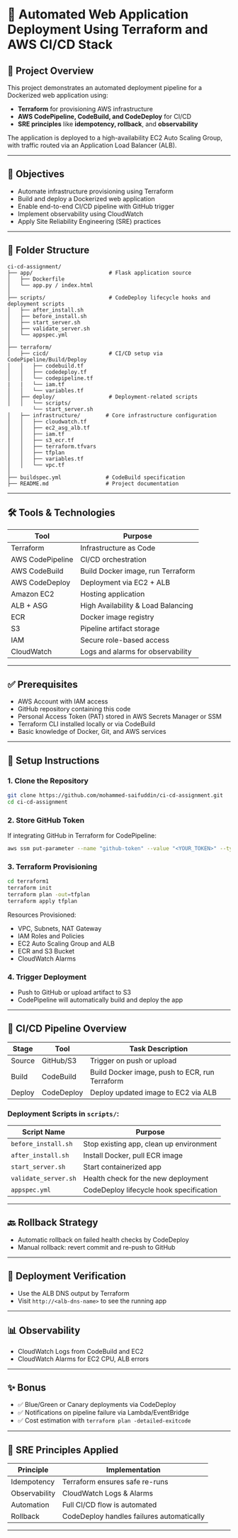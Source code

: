 # 🚀 Automated Web Application Deployment Using Terraform and AWS CI/CD Stack

## 📌 Project Overview

This project demonstrates an automated deployment pipeline for a Dockerized web application using:

- **Terraform** for provisioning AWS infrastructure
- **AWS CodePipeline, CodeBuild, and CodeDeploy** for CI/CD
- **SRE principles** like **idempotency, rollback**, and **observability**

The application is deployed to a high-availability EC2 Auto Scaling Group, with traffic routed via an Application Load Balancer (ALB).

---

## 🎯 Objectives

- Automate infrastructure provisioning using Terraform
- Build and deploy a Dockerized web application
- Enable end-to-end CI/CD pipeline with GitHub trigger
- Implement observability using CloudWatch
- Apply Site Reliability Engineering (SRE) practices

---

## 📁 Folder Structure

```
ci-cd-assignment/
├── app/                        # Flask application source
│   ├── Dockerfile
│   └── app.py / index.html
│
├── scripts/                    # CodeDeploy lifecycle hooks and deployment scripts
│   ├── after_install.sh
│   ├── before_install.sh
│   ├── start_server.sh
│   ├── validate_server.sh
│   └── appspec.yml
│
├── terraform/
│   ├── cicd/                   # CI/CD setup via CodePipeline/Build/Deploy
│   │   ├── codebuild.tf
│   │   ├── codedeploy.tf
│   │   └── codepipeline.tf
|   |   └── iam.tf
│   │   └── variables.tf
│   ├── deploy/                 # Deployment-related scripts
│   │   └── scripts/
        └── start_server.sh
│   ├── infrastructure/        # Core infrastructure configuration
│   │   ├── cloudwatch.tf
│   │   ├── ec2_asg_alb.tf
│   │   ├── iam.tf
│   │   ├── s3_ecr.tf
│   │   ├── terraform.tfvars
│   │   ├── tfplan
│   │   ├── variables.tf
│   │   └── vpc.tf
│
├── buildspec.yml              # CodeBuild specification
├── README.md                  # Project documentation
```

---

## 🛠️ Tools & Technologies

| Tool             | Purpose                             |
|------------------|-------------------------------------|
| Terraform        | Infrastructure as Code              |
| AWS CodePipeline | CI/CD orchestration                 |
| AWS CodeBuild    | Build Docker image, run Terraform   |
| AWS CodeDeploy   | Deployment via EC2 + ALB            |
| Amazon EC2       | Hosting application                 |
| ALB + ASG        | High Availability & Load Balancing  |
| ECR              | Docker image registry               |
| S3               | Pipeline artifact storage           |
| IAM              | Secure role-based access            |
| CloudWatch       | Logs and alarms for observability   |

---

## ✅ Prerequisites

- AWS Account with IAM access
- GitHub repository containing this code
- Personal Access Token (PAT) stored in AWS Secrets Manager or SSM
- Terraform CLI installed locally or via CodeBuild
- Basic knowledge of Docker, Git, and AWS services

---

## 🚀 Setup Instructions

### 1. Clone the Repository

```bash
git clone https://github.com/mohammed-saifuddin/ci-cd-assignment.git
cd ci-cd-assignment
```

### 2. Store GitHub Token

If integrating GitHub in Terraform for CodePipeline:

```bash
aws ssm put-parameter --name "github-token" --value "<YOUR_TOKEN>" --type "SecureString"
```

### 3. Terraform Provisioning

```bash
cd terraform1
terraform init
terraform plan -out=tfplan
terraform apply tfplan
```

Resources Provisioned:
- VPC, Subnets, NAT Gateway
- IAM Roles and Policies
- EC2 Auto Scaling Group and ALB
- ECR and S3 Bucket
- CloudWatch Alarms

### 4. Trigger Deployment

- Push to GitHub or upload artifact to S3
- CodePipeline will automatically build and deploy the app

---

## 🔁 CI/CD Pipeline Overview

| Stage   | Tool        | Task Description                          |
|---------|-------------|--------------------------------------------|
| Source  | GitHub/S3   | Trigger on push or upload                  |
| Build   | CodeBuild   | Build Docker image, push to ECR, run Terraform |
| Deploy  | CodeDeploy  | Deploy updated image to EC2 via ALB        |

### Deployment Scripts in `scripts/`:

| Script Name         | Purpose                                  |
|---------------------|------------------------------------------|
| `before_install.sh` | Stop existing app, clean up environment  |
| `after_install.sh`  | Install Docker, pull ECR image           |
| `start_server.sh`   | Start containerized app                  |
| `validate_server.sh`| Health check for the new deployment      |
| `appspec.yml`       | CodeDeploy lifecycle hook specification  |

---

## 🔙 Rollback Strategy

- Automatic rollback on failed health checks by CodeDeploy
- Manual rollback: revert commit and re-push to GitHub

---

## 🧪 Deployment Verification

- Use the ALB DNS output by Terraform
- Visit `http://<alb-dns-name>` to see the running app

---

## 📊 Observability

- CloudWatch Logs from CodeBuild and EC2
- CloudWatch Alarms for EC2 CPU, ALB errors

---

## ✨ Bonus

- ✅ Blue/Green or Canary deployments via CodeDeploy
- ✅ Notifications on pipeline failure via Lambda/EventBridge
- ✅ Cost estimation with `terraform plan -detailed-exitcode`

---

## 🧠 SRE Principles Applied

| Principle      | Implementation                                                  |
|----------------|------------------------------------------------------------------|
| Idempotency    | Terraform ensures safe re-runs                                  |
| Observability  | CloudWatch Logs & Alarms                                        |
| Automation     | Full CI/CD flow is automated                                    |
| Rollback       | CodeDeploy handles failures automatically                       |

---
